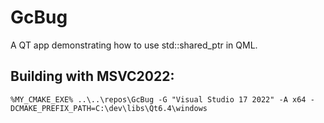 # GcBug
A QT app demonstrating how to use std::shared_ptr in QML.

## Building with MSVC2022:

    %MY_CMAKE_EXE% ..\..\repos\GcBug -G "Visual Studio 17 2022" -A x64 -DCMAKE_PREFIX_PATH=C:\dev\libs\Qt6.4\windows
